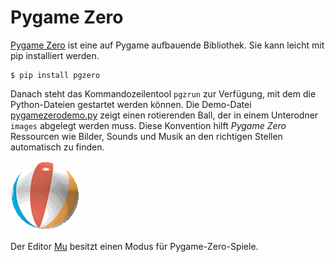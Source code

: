 # Pygame Zero

[Pygame Zero](http://pygame-zero.readthedocs.io) ist eine auf 
Pygame aufbauende Bibliothek. Sie kann leicht mit pip installiert
werden.

    $ pip install pgzero

Danach steht das Kommandozeilentool `pgzrun` zur Verfügung, mit dem
die Python-Dateien gestartet werden können. Die Demo-Datei 
[pygamezerodemo.py](pygamezerodemo.py) zeigt einen rotierenden Ball,
der in einem Unterodner `images` abgelegt werden muss. Diese Konvention
hilft *Pygame Zero* Ressourcen wie Bilder, Sounds und Musik an den
richtigen Stellen automatisch zu finden.

![Ball](images/ball.gif)


Der Editor [Mu](https://codewith.mu/) besitzt einen Modus für
Pygame-Zero-Spiele.
